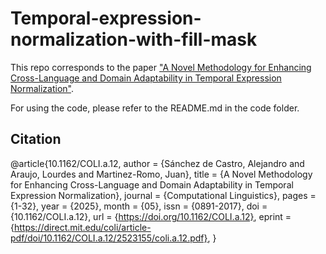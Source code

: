 
# Temporal-expression-normalization-with-fill-mask

This repo corresponds to the paper ["A Novel Methodology for Enhancing Cross-Language and Domain Adaptability in Temporal Expression Normalization"](https://direct.mit.edu/coli/article/doi/10.1162/COLI.a.12/130701).

For using the code, please refer to the README.md in the code folder.


## Citation

@article{10.1162/COLI.a.12,
    author = {Sánchez de Castro, Alejandro and Araujo, Lourdes and Martinez-Romo, Juan},
    title = {A Novel Methodology for Enhancing Cross-Language and Domain Adaptability in Temporal Expression Normalization},
    journal = {Computational Linguistics},
    pages = {1-32},
    year = {2025},
    month = {05},
    issn = {0891-2017},
    doi = {10.1162/COLI.a.12},
    url = {https://doi.org/10.1162/COLI.a.12},
    eprint = {https://direct.mit.edu/coli/article-pdf/doi/10.1162/COLI.a.12/2523155/coli.a.12.pdf},
}



